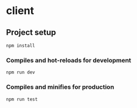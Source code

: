 # client

## Project setup
```
npm install
```

### Compiles and hot-reloads for development
```
npm run dev
```

### Compiles and minifies for production
```
npm run test
```
